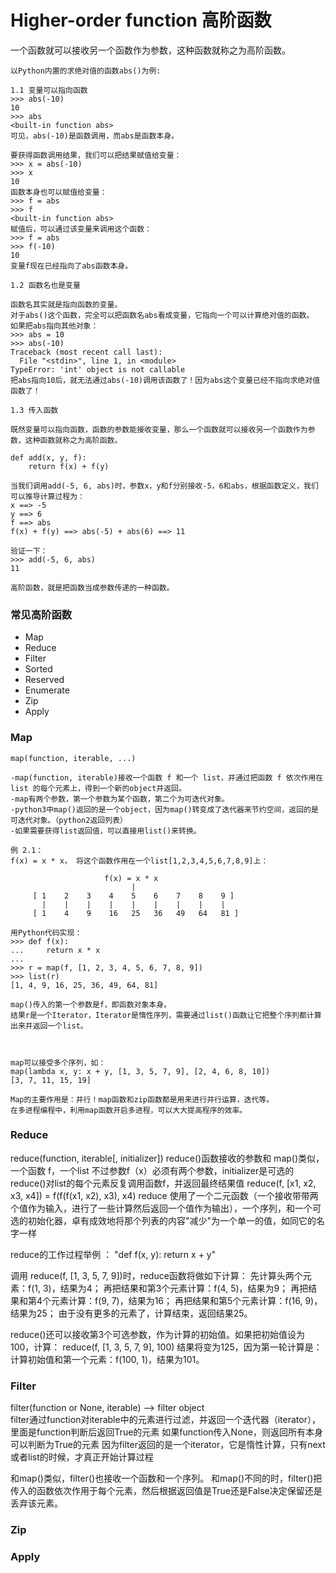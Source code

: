 # Higher-order function 高阶函数

一个函数就可以接收另一个函数作为参数，这种函数就称之为高阶函数。

       
    以Python内置的求绝对值的函数abs()为例:
    
    1.1 变量可以指向函数
    >>> abs(-10)
    10
    >>> abs
    <built-in function abs>
    可见，abs(-10)是函数调用，而abs是函数本身。
    
    要获得函数调用结果，我们可以把结果赋值给变量：
    >>> x = abs(-10)
    >>> x
    10    
    函数本身也可以赋值给变量：
    >>> f = abs
    >>> f
    <built-in function abs>
    赋值后，可以通过该变量来调用这个函数：
    >>> f = abs
    >>> f(-10)
    10    
    变量f现在已经指向了abs函数本身。    
    
    1.2 函数名也是变量
    
    函数名其实就是指向函数的变量。   
    对于abs()这个函数，完全可以把函数名abs看成变量，它指向一个可以计算绝对值的函数。    
    如果把abs指向其他对象：
    >>> abs = 10
    >>> abs(-10)
    Traceback (most recent call last):
      File "<stdin>", line 1, in <module>
    TypeError: 'int' object is not callable
    把abs指向10后，就无法通过abs(-10)调用该函数了！因为abs这个变量已经不指向求绝对值函数了！    
    
    1.3 传入函数
    
    既然变量可以指向函数，函数的参数能接收变量，那么一个函数就可以接收另一个函数作为参数，这种函数就称之为高阶函数。
    
    def add(x, y, f):
        return f(x) + f(y)
        
    当我们调用add(-5, 6, abs)时，参数x，y和f分别接收-5，6和abs，根据函数定义，我们可以推导计算过程为：
    x ==> -5
    y ==> 6
    f ==> abs
    f(x) + f(y) ==> abs(-5) + abs(6) ==> 11

    验证一下：
    >>> add(-5, 6, abs)
    11

    高阶函数，就是把函数当成参数传递的一种函数。
    

### 常见高阶函数

  - Map 
  - Reduce 
  - Filter 
  - Sorted 
  - Reserved  
  - Enumerate
  - Zip 
  - Apply

### Map

    map(function, iterable, ...)

    -map(function, iterable)接收一个函数 f 和一个 list，并通过把函数 f 依次作用在 list 的每个元素上，得到一个新的object并返回。
    -map有两个参数，第一个参数为某个函数，第二个为可迭代对象。
    -python3中map()返回的是一个object，因为map()转变成了迭代器来节约空间，返回的是可迭代对象。（python2返回列表）                                           
    -如果需要获得list返回值，可以直接用list()来转换。 
    
    例 2.1： 
    f(x) = x * x， 将这个函数作用在一个list[1,2,3,4,5,6,7,8,9]上：
    
                         f(x) = x * x
                               |
         [ 1    2    3    4    5    6    7    8    9 ]
           |    |    |    |    |    |    |    |    |             
         [ 1    4    9    16   25   36   49   64   81 ]
         
    用Python代码实现：
    >>> def f(x):
    ...     return x * x
    ...
    >>> r = map(f, [1, 2, 3, 4, 5, 6, 7, 8, 9])
    >>> list(r)
    [1, 4, 9, 16, 25, 36, 49, 64, 81]
    
    map()传入的第一个参数是f，即函数对象本身。
    结果r是一个Iterator，Iterator是惰性序列，需要通过list()函数让它把整个序列都计算出来并返回一个list。               



    map可以接受多个序列，如：
    map(lambda x, y: x + y, [1, 3, 5, 7, 9], [2, 4, 6, 8, 10])
    [3, 7, 11, 15, 19]

    Map的主要作用是：并行！map函数和zip函数都是用来进行并行运算，迭代等。
    在多进程编程中，利用map函数开启多进程，可以大大提高程序的效率。

### Reduce
reduce(function, iterable[, initializer])
reduce()函数接收的参数和 map()类似，一个函数 f，一个list
不过参数f（x）必须有两个参数，initializer是可选的
reduce()对list的每个元素反复调用函数f，并返回最终结果值
reduce(f, [x1, x2, x3, x4]) = f(f(f(x1, x2), x3), x4)
reduce 使用了一个二元函数（一个接收带带两个值作为输入，进行了一些计算然后返回一个值作为输出），一个序列，和一个可选的初始化器，卓有成效地将那个列表的内容"减少"为一个单一的值，如同它的名字一样

reduce的工作过程举例 ：
"def f(x, y):
    return x + y"

调用 reduce(f, [1, 3, 5, 7, 9])时，reduce函数将做如下计算：
先计算头两个元素：f(1, 3)，结果为4；
再把结果和第3个元素计算：f(4, 5)，结果为9；
再把结果和第4个元素计算：f(9, 7)，结果为16；
再把结果和第5个元素计算：f(16, 9)，结果为25；
由于没有更多的元素了，计算结束，返回结果25。

reduce()还可以接收第3个可选参数，作为计算的初始值。如果把初始值设为100，计算：
reduce(f, [1, 3, 5, 7, 9], 100)
结果将变为125，因为第一轮计算是：计算初始值和第一个元素：f(100, 1)，结果为101。

### Filter
 filter(function or None, iterable) --> filter object  
filter通过function对iterable中的元素进行过滤，并返回一个迭代器（iterator），里面是function判断后返回True的元素
如果function传入None，则返回所有本身可以判断为True的元素
因为filter返回的是一个iterator，它是惰性计算，只有next或者list的时候，才真正开始计算过程

和map()类似，filter()也接收一个函数和一个序列。
和map()不同的时，filter()把传入的函数依次作用于每个元素，然后根据返回值是True还是False决定保留还是丢弃该元素。

### Zip


### Apply
